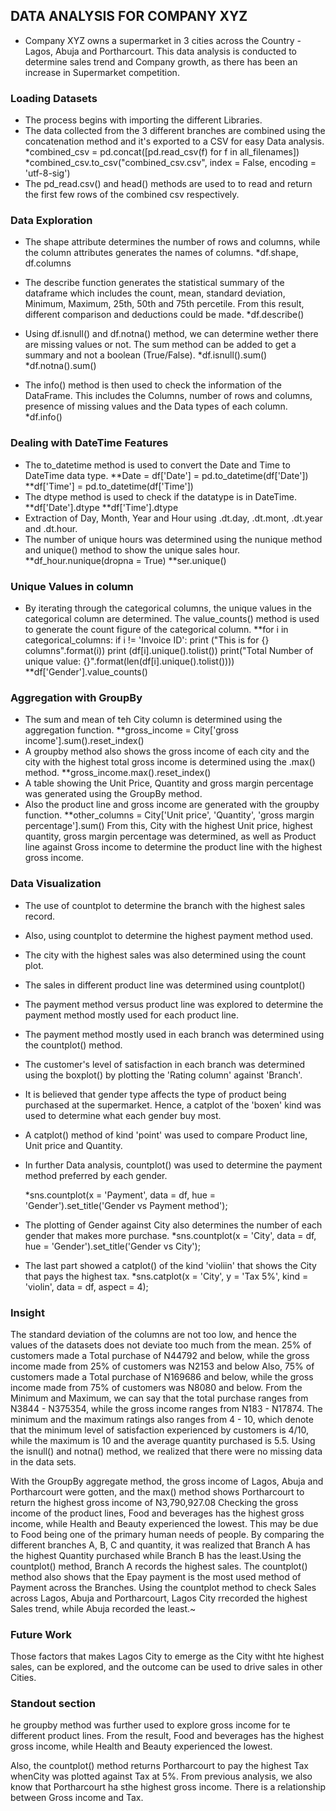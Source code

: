 ## DATA ANALYSIS FOR COMPANY XYZ
* Company XYZ owns a supermarket in 3 cities across the Country - Lagos, Abuja and Portharcourt. This data analysis is conducted to determine sales trend and Company growth, as there has been an increase in Supermarket competition.

### Loading Datasets
* The process begins with importing the different Libraries.
* The data collected from the 3 different branches are combined using the concatenation method and it's exported to a CSV for easy Data analysis.
  *combined_csv = pd.concat([pd.read_csv(f) for f in all_filenames])
  *combined_csv.to_csv("combined_csv.csv", index = False, encoding = 'utf-8-sig')
* The pd_read.csv() and head() methods are used to to read and return the first few rows of the combined csv respectively.

### Data Exploration
* The shape attribute determines the number of rows and columns, while the column attributes generates the names of columns.
  *df.shape, df.columns
* The describe function generates the statistical summary of the dataframe which includes the count, mean, standard deviation, Minimum, Maximum, 25th, 50th and 75th percetile. From this result, different comparison and deductions could be made.
  *df.describe()

* Using df.isnull() and df.notna() method, we can determine wether there are missing values or not. The sum method can be added to get a summary and not a boolean (True/False).
  *df.isnull().sum()
  *df.notna().sum()
* The info() method is then used to check the information of the DataFrame. This includes the Columns, number of rows and columns, presence of missing values and the Data types of each column.
  *df.info()

### Dealing with DateTime Features
* The to_datetime method is used to convert the Date and Time to DateTime data type.
  **Date = df['Date'] = pd.to_datetime(df['Date'])
  **df['Time'] = pd.to_datetime(df['Time'])
* The dtype method is used to check if the datatype is in DateTime.
  **df['Date'].dtype
  **df['Time'].dtype
* Extraction of Day, Month, Year and Hour using .dt.day, .dt.mont, .dt.year and .dt.hour.
* The number of unique hours was determined using the nunique method and unique() method to show the unique sales hour.
  **df_hour.nunique(dropna = True)
  **ser.unique()

### Unique Values in column
* By iterating through the categorical columns, the unique values in the categorical column are determined. The value_counts() method  is used to generate the count figure of the categorical column.
  **for i in categorical_columns:
    if i != 'Invoice ID':
        print ("This is for {} columns".format(i))
        print (df[i].unique().tolist())
        print("Total Number of unique value: {}".format(len(df[i].unique().tolist())))
        **df['Gender'].value_counts()
### Aggregation with GroupBy
* The sum and mean of teh City column is determined using the aggregation function.
  **gross_income = City['gross income'].sum().reset_index()
* A groupby method also shows the gross income of each city and the city with the highest total gross income is determined using the .max() method.
  **gross_income.max().reset_index()
* A table showing the Unit Price, Quantity and gross margin percentage was generated using the GroupBy method.
* Also the product line and gross income are generated with the groupby function.
  **other_columns = City['Unit price', 'Quantity', 'gross margin percentage'].sum()
From this, City with the highest Unit price, highest quantity, gross margin percentage was determined, as well as Product line against Gross income to determine the product line with the highest gross income.

### Data Visualization
* The use of countplot to determine the branch with the highest sales record.
* Also, using countplot to determine the highest payment method used.
* The city with the highest sales was also determined using the count plot.
* The sales in different product line was determined using countplot()
* The payment method versus product line was explored to determine the payment method mostly used for each product line.
* The payment method mostly used in each branch was determined using the countplot() method.
* The customer's level of satisfaction in each branch was determined using the boxplot() by plotting the 'Rating column' against 'Branch'.

* It is believed that gender type affects the type of product being purchased at the supermarket. Hence, a catplot of the  'boxen' kind was used to determine what each gender buy most.

* A catplot() method of kind 'point' was used to compare Product line, Unit price and Quantity.

* In further Data analysis, countplot() was used to determine the payment method preferred by each gender.

  *sns.countplot(x = 'Payment', data = df, hue = 'Gender').set_title('Gender vs Payment method');
* The plotting of Gender against City also determines the number of each gender that makes more purchase.
  *sns.countplot(x = 'City', data = df, hue = 'Gender').set_title('Gender vs City');
* The last part showed a catplot() of the kind 'violiin' that shows the City that pays the highest tax.
  *sns.catplot(x = 'City', y = 'Tax 5%', kind = 'violin', data = df, aspect = 4);

### Insight
The standard deviation of the columns are not too low, and hence the values of the datasets does not deviate too much from the mean.
25% of customers made a Total purchase of N44792 and below, while the gross income made from 25% of customers was N2153 and below
Also, 75% of customers made a Total purchase of N169686 and below, while the gross income made from 75% of customers was N8080 and below.
From the Minimum and Maximum, we can say that the total purchase ranges from N3844 - N375354, while the gross income ranges from N183 - N17874.
The minimum and the maximum ratings also ranges from 4 - 10, which denote that the minimum level of satisfaction experienced by customers is 4/10, while the maximum is 10 and the average quantity purchased is 5.5.
Using the isnull() and notna() method, we realized that there were no missing data in the data sets.

With the GroupBy aggregate method, the gross income of Lagos, Abuja and Portharcourt were gotten, and the max() method shows Portharcourt to return the highest gross income of N3,790,927.08
Checking the gross income of the product lines, Food and beverages has the highest gross income, while Health and Beauty experienced the lowest. This may be due to Food being one of the primary human needs of people.
By comparing the different branches A, B, C and quantity, it was realized that Branch A has the highest Quantity purchased while Branch B has the least.Using the countplot() method, Branch A records the highest sales. The countplot() method also shows that the Epay payment is the most used method of Payment across the Branches.
Using the countplot method to check Sales across Lagos, Abuja and Portharcourt, Lagos City rrecorded the highest Sales trend, while Abuja recorded the least.~

### Future Work
Those factors that makes Lagos City to emerge as the City witht hte highest sales, can be explored, and the outcome can be used to drive sales in other Cities.

### Standout section
he groupby method was further used to explore gross income for te different product lines. From the result, Food and beverages has the highest gross income, while Health and Beauty experienced the lowest.

Also, the countplot() method returns Portharcourt to pay the highest Tax whenCity was plotted against Tax at 5%. From previous analysis, we also know that Portharcourt ha sthe highest gross income. There is a relationship between Gross income and Tax.